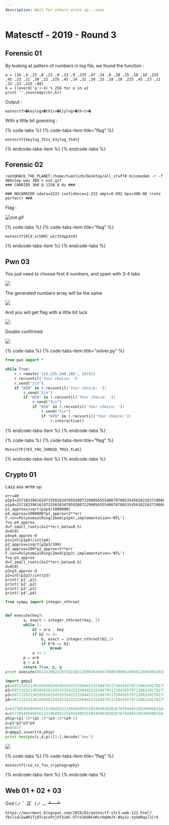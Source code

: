 ```yaml
---
description: Wait for others write up...soon
---
```


# Matesctf - 2019 - Round 3

## Forensic 01

By looking at pattern of numbers in log file, we found the function :

```text
a = [16 ,4 ,23 ,8 ,22 ,6 ,23 ,9 ,225 ,47 ,14 ,8 ,28 ,15 ,18 ,10 ,225 ,45 ,23 ,11 ,30 ,22 ,225 ,45 ,14 ,32 ,28 ,15 ,18 ,10 ,225 ,45 ,23 ,11 ,33 ,23 ,225 ,48]
b = [(e+ord('a')-4) % 256 for e in a]
print ''.join(map(chr,b))
```

Output :

```text
matesctf>�keylog>�th{s>�k}ylog>�th~t>�
```

With a little bit guessing :

{% code-tabs %}
{% code-tabs-item title="flag" %}
```text
matesctf{keylog_th1s_k3ylog_th4t}
```
{% endcode-tabs-item %}
{% endcode-tabs %}

## Forensic 02

```text
root@HACK_THE_PLANET:/home/tuanlinh/Desktop/all_stuff# minimodem -r -f d0bstep.wav 300 > out.gif
### CARRIER 300 @ 1250.0 Hz ###

### NOCARRIER ndata=2233 confidence=2.333 ampl=0.992 bps=300.00 (rate perfect) ###
```

Flag :

![out.gif](.gitbook/assets/image%20%2821%29.png)

{% code-tabs %}
{% code-tabs-item title="flag" %}
```text
matesctf{0ld_sch00l_w1r3t4pp1n9}
```
{% endcode-tabs-item %}
{% endcode-tabs %}



## Pwn 03

You just need to choose first 4 numbers, and spam with 3-4 tabs

![](.gitbook/assets/image%20%2888%29.png)

The generated numbers array will be the same

![](.gitbook/assets/image%20%2857%29.png)

And you will get flag with a little bit luck

![](.gitbook/assets/image%20%2850%29.png)

Double confirmed

![](.gitbook/assets/image%20%2860%29.png)

{% code-tabs %}
{% code-tabs-item title="solver.py" %}
```python
from pwn import *

while True:
	r = remote('125.235.240.168', 20191)
	r.recvuntil('Your choice: ')
	r.send("2\n")
	if "WIN" in r.recvuntil('Your choice: '):
		r.send("2\n")
		if "WIN" in r.recvuntil('Your choice: '):
			r.send("3\n")
			if "WIN" in r.recvuntil('Your choice: '):
				r.send("1\n")
				if "WIN" in r.recvuntil('Your choice:'):
					r.interactive()
```
{% endcode-tabs-item %}
{% endcode-tabs %}

{% code-tabs %}
{% code-tabs-item title="flag" %}
```text
MatesCTF{YE5_Y0U_34RN3D_TRU3_FLAG}
```
{% endcode-tabs-item %}
{% endcode-tabs %}



## Crypto 01

Lazy ass write up

```text
err=40
p2p3=25718339416197155016347059200722990565554067870853545610226371966653516052382546957914320289812433453859436193345068829987610976923180252683267226804850952829 
p1p4=25718339416197155016347059200722990565554067870853545610226371966653516052380672185338246396962573998431009659213305660299083786739031942533878562393814187971
p1_approx=isqrt(p1p4/1000000)
p4_approx=1000000*p1_approx+2**err
F.<x>=PolynomialRing(Zmod(p1p4),implementation='NTL')
f=x-p4_approx
d=f.small_roots(X=2**err,beta=0.5)
d=d[0]
p4=p4_approx-d
p1=int(p1p4)/int(p4)
p2_approx=isqrt(p2p3/100)
p3_approx=100*p2_approx+2**err
F.<x>=PolynomialRing(Zmod(p2p3),implementation='NTL')
f=x-p3_approx
d=f.small_roots(X=2**err,beta=0.5)
d=d[0]
p3=p3_approx-d
p2=int(p2p3)/int(p3)
print('p1',p1)
print('p2',p2)
print('p3',p3)
print('p4',p4)
```



```python
from sympy import integer_nthroot


def execute(key):
        a, exact = integer_nthroot(key, 2)
        while 1:
            b2 = a*a - key
            if b2 >= 0:
                b, exact = integer_nthroot(b2,2)
                if b*b == b2:
                    break
            a += 1
        p = a+b
        q = a-b
        return True, p, q
print execute(661432982326720220312000264055749897099634058126069682916663983164095399891922239185277584515989571021804685855667350963576552884237075033389449261228025690631313796676189863627781905258968287175185368245091537181600636083142076805504788733126704459028930388517968658736636444935785049391422022025814770038260219959)

```



```python
import gmpy2
p1=5071325213018502032453535422233044521528479117204265797128632927817941444209
p2=507132521301850203245353542223304452152847911720426579712863292781794144420937
p3=50713252130185020324535354222330445215284791172042657971286329278179414442093717
p4=5071325213018502032453535422233044521528479117204265797128632927817941444209372019

c=65730544585056113196855222491649915283458030302678764492256366948316495562844164405260875181381605385931592293174537287502809335112362051614031281550069787125630668940406746065617547709904187617743835592204030473969255847562554773875593313128402311178757607880009338508747805647372484237195480768305231875020498766
e=65730544585056113196855222491649915283458030302678764492256366948316495562844164405260875181381605385931592293174537287502809335112362051614031281550069787125630668940406746065617547709904187617743835592204030473969255847562554773875593313128402311178757607880009338508747805647372484237195480768305231875020498766
phip=(p1-1)*(p2-1)*(p3-1)*(p4-1)
p=p1*p2*p3*p4
e=65537
d=gmpy2.invert(e,phip)
print hex(pow(c,d,p))[2:].decode('hex')


```

![](.gitbook/assets/image%20%2849%29.png)

{% code-tabs %}
{% code-tabs-item title="flag" %}
```text
matesctf{rsa_is_fun_cryptography}
```
{% endcode-tabs-item %}
{% endcode-tabs %}

## Web 01 + 02 + 03

God \(ノ ゜Д゜\)ノ ︵ ┻━┻

```text
https://movrment.blogspot.com/2019/02/matesctf-s3r3-web-123.html?fbclid=IwAR1TjOTcacohYjhT3iHC-OTcV28dAFwRvrHqHmJV-W4y1v-tpSmRqullCrk
```



